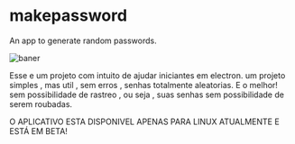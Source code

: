# makepassword
An app to generate random passwords.


![baner](https://github.com/user-attachments/assets/a69d726a-9a33-4e38-ab72-5154a6ec07ef)

   Esse e um projeto com intuito de ajudar iniciantes em electron. 
um projeto simples , mas util , sem erros , senhas totalmente aleatorias. E o melhor! sem possibilidade de rastreo , ou seja , suas senhas sem possibilidade de serem roubadas.

O APLICATIVO ESTA DISPONIVEL APENAS PARA LINUX ATUALMENTE E ESTÁ EM BETA!

          
